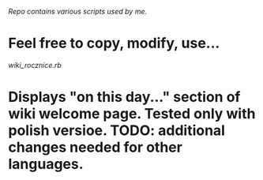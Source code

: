 *Repo contains various scripts used by me.*

Feel free to copy, modify, use...
=========

*wiki_rocznice.rb*

Displays "on this day..." section of wiki welcome page.
Tested only with polish versioe.
TODO: additional changes needed for other languages.
=========
	
